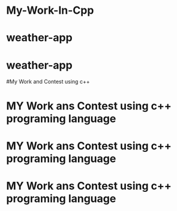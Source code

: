 # My-Work-In-Cpp
# weather-app
# weather-app
#My Work and Contest using c++
# MY Work ans Contest using c++ programing language
# MY Work ans Contest using c++ programing language
# MY Work ans Contest using c++ programing language
